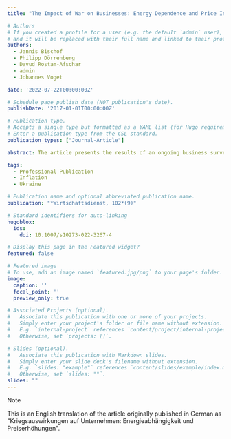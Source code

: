```yaml
---
title: "The Impact of War on Businesses: Energy Dependence and Price Increases"

# Authors
# If you created a profile for a user (e.g. the default `admin` user), write the username (folder name) here
# and it will be replaced with their full name and linked to their profile.
authors:
  - Jannis Bischof
  - Philipp Dörrenberg
  - Davud Rostam-Afschar
  - admin
  - Johannes Voget

date: '2022-07-22T00:00:00Z'

# Schedule page publish date (NOT publication's date).
publishDate: '2017-01-01T00:00:00Z'

# Publication type.
# Accepts a single type but formatted as a YAML list (for Hugo requirements).
# Enter a publication type from the CSL standard.
publication_types: ["Journal-Article"]

abstract: The article presents the results of an ongoing business survey conducted by the German Business Panel on the economic effects of the war in Ukraine. Current developments are weighing on the outlook of German companies and are leading to restraint in investment and hiring decisions. More than half of the surveyed firms report that they either use natural gas directly in production or would experience supply chain disruptions in the event of gas rationing. Price increases, reflected in the current high inflation rate, represent a direct response to cost pressures arising particularly from rising energy prices and supply chain disturbances.

tags:
  - Professional Publication
  - Inflation
  - Ukraine

# Publication name and optional abbreviated publication name.
publication: "*Wirtschaftsdienst, 102*(9)"

# Standard identifiers for auto-linking
hugoblox:
  ids:
    doi: 10.1007/s10273-022-3267-4

# Display this page in the Featured widget?
featured: false

# Featured image
# To use, add an image named `featured.jpg/png` to your page's folder.
image:
  caption: ''
  focal_point: ''
  preview_only: true

# Associated Projects (optional).
#   Associate this publication with one or more of your projects.
#   Simply enter your project's folder or file name without extension.
#   E.g. `internal-project` references `content/project/internal-project/index.md`.
#   Otherwise, set `projects: []`.

# Slides (optional).
#   Associate this publication with Markdown slides.
#   Simply enter your slide deck's filename without extension.
#   E.g. `slides: "example"` references `content/slides/example/index.md`.
#   Otherwise, set `slides: ""`.
slides: ""
---
```


> [!NOTE]
> This is an English translation of the article originally published in German as "Kriegsauswirkungen auf Unternehmen: Energieabhängigkeit und Preiserhöhungen".
